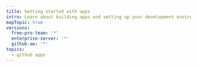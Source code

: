 ```yaml
---
title: Getting started with apps
intro: Learn about building apps and setting up your development environment.
mapTopic: true
versions:
  free-pro-team: '*'
  enterprise-server: '*'
  github-ae: '*'
topics:
  - github apps
---
```


